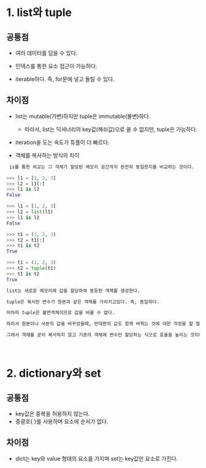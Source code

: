 # 1. list와 tuple

## 공통점
- 여러 데이터를 담을 수 있다.

- 인덱스를 통한 요소 접근이 가능하다.

- iterable하다. 즉, for문에 넣고 돌릴 수 있다.

## 차이점
- list는 mutable(가변)하지만 tuple은 immutable(불변)하다.
  - 따라서, list는 딕셔너리의 key값(해쉬값)으로 쓸 수 없지만, tuple은 가능하다.
  
- iteration을 도는 속도가 튜플이 더 빠르다.

- 객체를 복사하는 방식의 차이
```python
 is를 통한 비교는 그 객체가 할당된 메모리 공간까지 완전히 동일한지를 비교하는 것이다.

>>> l1 = [1, 2, 3]
>>> l2 = l1[:]
>>> l1 is l2
False

>>> l1 = [1, 2, 3]
>>> l2 = list(l1)
>>> l1 is l2
False

>>> t1 = (1, 2, 3)
>>> t2 = t1[:]
>>> t1 is t2
True

>>> t1 = (1, 2, 3)
>>> t2 = tuple(t1)
>>> t1 is t2
True

list는 새로운 메모리에 값을 할당하여 동등한 객체를 생성한다.

tuple은 복사된 변수가 원본과 같은 객체를 가리키고있다. 즉, 동일하다.

어차피 tuple은 불변객체이므로 값을 바꿀 수 없다.

따라서 원본이나 사본의 값을 바꾸었을때, 반대편의 값도 함께 바뀌는 것에 대한 걱정을 할 필요가 없다.

그래서 객체를 굳이 복사하지 않고 기존의 객체에 변수만 할당하는 식으로 효율을 높이는 것이다.
```
<br>

# 2. dictionary와 set

## 공통점
- key값은 중복을 허용하지 않는다.
- 중괄호{ }를 사용하며 요소에 순서가 없다.

## 차이점
- dict는 key와 value 형태의 요소를 가지며 set는 key값만 요소로 가진다.
